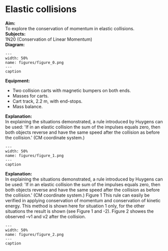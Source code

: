 # Elastic collisions 
    
<b> Aim: </b>  
 To explore the conservation of momentum in elastic collisions.    
<b> Subjects: </b>  
 1N20 (Conservation of Linear Momentum)   
<b> Diagram: </b>  
   
```{figure} figures/figure_0.png  
---  
width: 50%  
name: figures/figure_0.png  
---  
caption  
``` 
     
<b> Equipment: </b>  
 
 *  Two collision carts with magnetic bumpers on both ends. 
 *  Masses for carts. 
 *  Cart track, 2.2 m, with end-stops. 
 *  Mass balance.
     
<b> Explanation: </b>  
 In explaining the situations demonstrated, a rule introduced by Huygens can be used: 'If in an elastic collision the sum of the impulses equals zero, then both objects reverse and have the same speed after the collision as before the collision.' (CM coordinate system.)    
```{figure} figures/figure_1.png  
---  
width: 50%  
name: figures/figure_1.png  
---  
caption  
``` 
     
<b> Explanation: </b>  
 In explaining the situations demonstrated, a rule introduced by Huygens can be used: 'If in an elastic collision the sum of the impulses equals zero, then both objects reverse and have the same speed after the collision as before the collision.' (CM coordinate system.)  Figure 1  This rule can easily be verified in applying conservation of momentum and conservation of kinetic energy. This method is shown here for situation 1 only, for the other situations the result is shown (see Figure 1 and -2). Figure 2 showes the observed –v1 and v2 after the collision.     
```{figure} figures/figure_2.png  
---  
width: 50%  
name: figures/figure_2.png  
---  
caption  
``` 
 